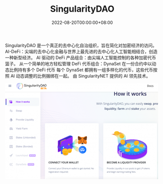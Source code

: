 ﻿---
title: "SingularityDAO"
description: "SingularityDAO 是一个真正的去中心化自治组织，旨在简化对加密经济的访问。"
date: 2022-08-20T00:00:00+08:00
lastmod: 2022-08-20T00:00:00+08:00
draft: false
authors: ["boogArno"]
featuredImage: "singularitydao.png"
tags: ["DeFi","SingularityDAO"]
categories: ["nfts"]
nfts: ["DeFi"]
blockchain: "ETH"
website: "https://app.singularitydao.ai/dynasets"
twitter: "https://twitter.com/SingularityDao"
discord: ""
telegram: "https://t.me/SingularityDAO"
github: "https://github.com/singularitydao"
youtube: "https://www.youtube.com/channel/UCuMyFDPebbrVKdRD2Nddnzw"
twitch: ""
facebook: "https://www.facebook.com/SingularityDAO"
instagram: "https://www.instagram.com/singularitydao/"
reddit: ""
medium: ""
steam: ""
gitbook: ""
googleplay: ""
appstore: ""
status: "Live"
weight: 
lightgallery: true
toc: true
pinned: false
recommend: false
recommend1: false
---
SingularityDAO 是一个真正的去中心化自治组织，旨在简化对加密经济的访问。 AI-DeFi：尖端的去中心化金融与世界上最先进的去中心化人工智能相结合，创造一种新型经济。
AI 驱动的 DeFi 产品组合：由尖端人工智能控制的各种加密代币篮子。
从一个简单的地方轻松管理 DeFi 代币组合：DynaSet 在一份合约中以动态比例持有多个 DeFi 代币
每个 DynaSet 都拥有一组多样化的代币，这些代币按照 AI 动态调整的比例捆绑在一起。
由 SingularityNET 提供的 AI 领先技术。

![singularitydao-dapp-defi-ethereum-image1-500x315_c28e48d546bbb0365a0a92c357634c0a](singularitydao-dapp-defi-ethereum-image1-500x315_c28e48d546bbb0365a0a92c357634c0a.png)